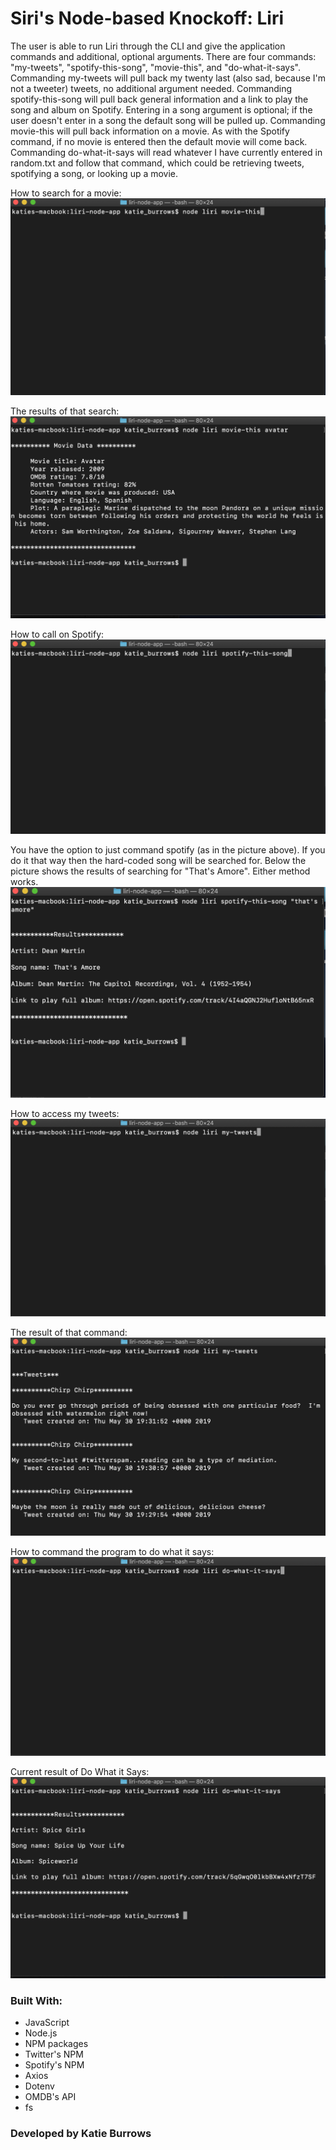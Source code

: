 # Siri's Node-based Knockoff:  Liri

The user is able to run Liri through the CLI and give the application commands and additional, optional arguments.  There are four commands:  "my-tweets", "spotify-this-song", "movie-this", and "do-what-it-says".  Commanding my-tweets will pull back my twenty last (also sad, because I'm not a tweeter) tweets, no additional argument needed.  Commanding spotify-this-song will pull back general information and a link to play the song and album on Spotify.  Entering in a song argument is optional; if the user doesn't enter in a song the default song will be pulled up.  Commanding movie-this will pull back information on a movie.  As with the Spotify command, if no movie is entered then the default movie will come back.  Commanding do-what-it-says will read whatever I have currently entered in random.txt and follow that command, which could be retrieving tweets, spotifying a song, or looking up a movie.

How to search for a movie:
![Movie search language](assets/images/movieCommand.png)

The results of that search: 
![Movie search result](assets/images/movieResult.png)

How to call on Spotify:
![Spotify search language](assets/images/spotifyCommand.png)

You have the option to just command spotify (as in the picture above).  If you do it that way then the hard-coded song will be searched for.  Below the picture shows the results of searching for "That's Amore".  Either method works.
![Spotify command result](assets/images/spotifyResult.png)

How to access my tweets:
![Twitter search language](assets/images/tweetsCommand.png)

The result of that command:
![Twitter command result](assets/images/tweetsResult.png)

How to command the program to do what it says:
![Do what it says language](assets/images/whatItSaysCommand.png)

Current result of Do What it Says:
![Do What it Says command result](assets/images/doWhatItSaysResult.png)

### Built With:
* JavaScript
* Node.js
* NPM packages
* Twitter's NPM
* Spotify's NPM
* Axios
* Dotenv
* OMDB's API
* fs

### Developed by Katie Burrows

